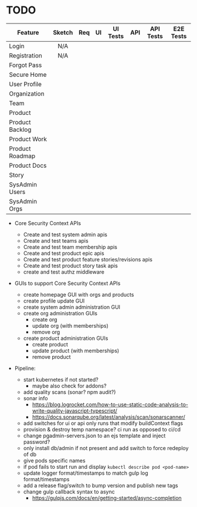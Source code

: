 # TODO

| Feature         | Sketch | Req | UI | UI Tests | API | API Tests | E2E Tests |
|-----------------|:------:|:---:|:--:|:--------:|:---:|:---------:|:---------:|
| Login           |   N/A  |     |    |          |     |           |           |
| Registration    |   N/A  |     |    |          |     |           |           |
| Forgot Pass     |        |     |    |          |     |           |           |
| Secure Home     |        |     |    |          |     |           |           |
| User Profile    |        |     |    |          |     |           |           |
| Organization    |        |     |    |          |     |           |           |
| Team            |        |     |    |          |     |           |           |
| Product         |        |     |    |          |     |           |           |
| Product Backlog |        |     |    |          |     |           |           |
| Product Work    |        |     |    |          |     |           |           |
| Product Roadmap |        |     |    |          |     |           |           |
| Product Docs    |        |     |    |          |     |           |           |
| Story           |        |     |    |          |     |           |           |
| SysAdmin Users  |        |     |    |          |     |           |           |
| SysAdmin Orgs   |        |     |    |          |     |           |           |

- Core Security Context APIs
    - Create and test system admin apis
    - Create and test teams apis
    - Create and test team membership apis
    - Create and test product epic apis
    - Create and test product feature stories/revisions apis
    - Create and test product story task apis
    - create and test authz middleware

- GUIs to support Core Security Context APIs
    - create homepage GUI with orgs and products
    - create profile update GUI
    - create system admin administration GUI
    - create org administration GUIs
        - create org
        - update org (with memberships)
        - remove org
    - create product administration GUIs
        - create product
        - update product (with memberships)
        - remove product

- Pipeline:
    - start kubernetes if not started?
        - maybe also check for addons?
    - add quality scans (sonar? npm audit?)
    - sonar info
        - https://blog.logrocket.com/how-to-use-static-code-analysis-to-write-quality-javascript-typescript/
        - https://docs.sonarqube.org/latest/analysis/scan/sonarscanner/
    - add switches for ui or api only runs that modify buildContext flags
    - provision & destroy temp namespace? ci run as opposed to ci/cd
    - change pgadmin-servers.json to an ejs template and inject password?
    - only install db/admin if not present and add switch to force redeploy of db
    - give pods specific names
    - if pod fails to start run and display `kubectl describe pod <pod-name>`
    - update logger format/timestamps to match gulp log format/timestamps
    - add a release flag/switch to bump version and publish new tags
    - change gulp callback syntax to async
        - https://gulpjs.com/docs/en/getting-started/async-completion
